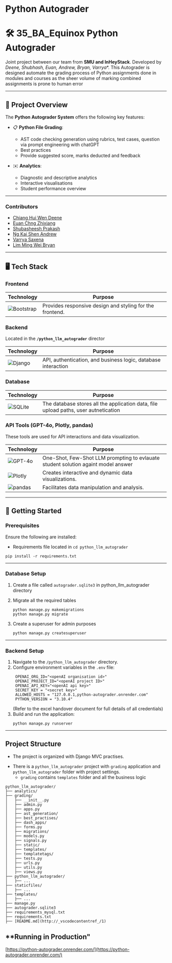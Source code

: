 # Python Autograder
# 🛠️ 35_BA_Equinox Python Autograder

Joint project between our team from **SMU and InHeyStack**.  Developed by **Deene, Shubhash, Euan, Andrew*, Bryan, Varrya**. This Autograder is designed automate the grading process of Python assignments done in modules and courses as the sheer volume of marking combined assignments is prone to human error

---

## 🌟 **Project Overview**

The **Python Autograder System** offers the following key features:
* 📋 **Python File Grading**: 
    - AST code checking generation using rubrics, test cases, question via prompt engineering with chatGPT
    - Best practices
    - Provide suggested score, marks deducted and feedback

* ✉️ **Analytics**: 
    - Diagnostic and descriptive analytics
    - Interactive visualisations
    - Student performance overview
---

### Contributors

- [Chiang Hui Wen Deene](https://github.com/dchw248)
- [Euan Chng Zhixiang](https://github.com/theycallmeeuan)
- [Shubasheesh Prakash](https://github.com/Shubhash007)
- [Ng Kai Shen Andrew](https://github.com/andrew-nks)
- [Varrya Saxena](https://github.com/varryasaxena)
- [Lim Ming Wei Bryan](https://github.com/wrigglesmint)

---

## 🖥️ **Tech Stack**

### Frontend 
| **Technology**           | **Purpose**                                               |
|--------------------------|----------------------------------------------------------|
| ![Bootstrap](https://img.shields.io/badge/Bootstrap-HTML%2C%20CSS-563D7C?logo=bootstrap&logoColor=white) | Provides responsive design and styling for the frontend. |

### Backend 
Located in the **`/python_llm_autograder`** director

| **Technology**           | **Purpose**                                               |
|--------------------------|----------------------------------------------------------|
| ![Django](https://img.shields.io/badge/Django-MVC-092E20?logo=django&logoColor=white) | API, authentication, and business logic, database interaction|

### Database  

| **Technology**           | **Purpose**                                               |
|--------------------------|----------------------------------------------------------|
| ![SQLite](https://img.shields.io/badge/SQLite-Database-003B57?logo=sqlite&logoColor=white) | The database stores all the application data, file upload paths, user autnetication

### API Tools (GPT-4o, Plotly, pandas)  
These tools are used for API interactions and data visualization.

| **Technology**           | **Purpose**                                               |
|--------------------------|----------------------------------------------------------|
| ![GPT-4o](https://img.shields.io/badge/GPT--4o-API-000000?logo=openai&logoColor=white) | One-Shot, Few-Shot LLM prompting to evlauate student solution againt model answer|
| ![Plotly](https://img.shields.io/badge/Plotly-Data%20Visualization-3F4F75?logo=plotly&logoColor=white) | Creates interactive and dynamic data visualizations.      |
| ![pandas](https://img.shields.io/badge/pandas-Data%20Analysis-150458?logo=pandas&logoColor=white) | Facilitates data manipulation and analysis.                |

---

## 🚀 **Getting Started**

### Prerequisites
Ensure the following are installed:
- Requirements file located in `cd python_llm_autograder`
```
pip install -r requirements.txt
```

---

### Database Setup

1. Create a file called `autograder.sqlite3` in python_llm_autograder directory

2. Migrate all the required tables
    ```
    python manage.py makemigrations
    python manage.py migrate
    ```
3. Create a superuser for admin purposes
    ```
    python manage.py createsuperuser
    ```

---

### Backend Setup

1. Navigate to the `/python_llm_autograder` directory.
2. Configure environment variables in the `.env` file:
   ```env
    OPENAI_ORG_ID="<openAI organisation id>"
    OPENAI_PROJECT_ID="<openAI project ID>"
    OPENAI_API_KEY="<openAI api key>"
    SECRET_KEY = "<secret key>"
    ALLOWED_HOSTS = "127.0.0.1,python-autograder.onrender.com"
    PYTHON_VERSION = "3.10.4"
    ```
    (Refer to the excel handover document for full details of all credentials)
3. Build and run the application:
   ```
   python manage.py runserver
   ```
---

## **Project Structure**

- The project is organized with Django MVC practises. 
* There is a `python_llm_autograder` project with `grading` application and `python_llm_autograder` folder with project settings.
    - `grading` contains `templates` folder and all the business logic

```plaintext
python_llm_autograder/
├── analytics/
├── grading/
│   ├── __init__.py
│   ├── admin.py        
│   ├── apps.py
│   ├── ast_generation/
│   ├── best_practises/
│   ├── dash_apps/
│   ├── forms.py
│   ├── migrations/
│   ├── models.py
│   ├── signals.py
│   ├── static/
│   ├── templates/
│   ├── templatetags/
│   ├── tests.py
│   ├── urls.py
│   ├── utils.py
│   ├── views.py
├── python_llm_autograder/
│   ├── ...
├── staticfiles/
│   ├── ...
├── templates/
│   ├── ...
├── manage.py
├── autograder.sqlite3
├── requirements_mysql.txt
├── requirements.txt
├── [README.md](http://_vscodecontentref_/1)

```



## **Running in Production"
[https://python-autograder.onrender.com/](https://python-autograder.onrender.com/)
